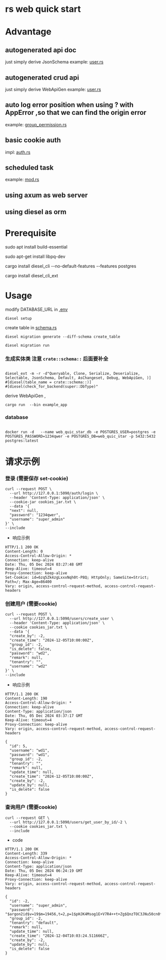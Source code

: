 # rs web quick start

# Advantage
## autogenerated api doc
just simply derive JsonSchema
example: [user.rs](src%2Fdb_models%2Fuser.rs)

## autogenerated crud api
just simply derive WebApiGen
example: [user.rs](src%2Fdb_models%2Fuser.rs)

## auto log error position when using ? with AppError ,so that we can find the origin error
example: [group_permission.rs](src%2Fapi%2Fgroup_permission.rs)

## basic cookie auth
impl: [auth.rs](src%2Fframework%2Fauth.rs)


## scheduled task
example: [mod.rs](src%2Fscheduled_task%2Fmod.rs)

## using axum as web server

## using diesel as orm


# Prerequisite

sudo apt install build-essential

sudo apt-get install libpq-dev

cargo install diesel_cli --no-default-features --features postgres

cargo install diesel_cli_ext

# Usage

modify DATABASE_URL in [.env](..%2F.env)
```shell
diesel setup
```

create table in [schema.rs](schema.rs)

```shell
diesel migration generate --diff-schema create_table

diesel migration run

```

### 生成实体类 注意 `crate::schema::` 后面要补全
```shell

diesel_ext -m -r -d"Queryable, Clone, Serialize, Deserialize, Selectable, JsonSchema, Default, AsChangeset, Debug, WebApiGen, )]
#[diesel(table_name = crate::schema::)]
#[diesel(check_for_backend(super::DbType)"

```

derive     WebApiGen ,

```shell
cargo run  --bin example_app
```


### database
```shell

docker run -d   --name web_quic_star_db -e POSTGRES_USER=postgres -e POSTGRES_PASSWORD=1234qwer -e POSTGRES_DB=web_quic_star -p 5432:5432 postgres:latest

```

# 请求示例

### 登录 (需要保存 set-cookie)
```shell
curl --request POST \
  --url http://127.0.0.1:5090/auth/login \
  --header 'Content-Type: application/json' \
  --cookie-jar cookies_jar.txt \
  --data '{
  "next": null,
  "password": "1234qwer",
  "username": "super_admin"
}' \
--include
```

- 响应示例
```shell
HTTP/1.1 200 OK
Content-Length: 0
Access-Control-Allow-Origin: *
Connection: keep-alive
Date: Thu, 05 Dec 2024 03:27:48 GMT
Keep-Alive: timeout=4
Proxy-Connection: keep-alive
Set-Cookie: id=6zq5Zk4zgLxxxNqh0t-P8Q; HttpOnly; SameSite=Strict; Path=/; Max-Age=86400
Vary: origin, access-control-request-method, access-control-request-headers

```

### 创建用户 (需要cookie)
```shell
curl --request POST \
  --url http://127.0.0.1:5090/users/create_user \
  --header 'Content-Type: application/json' \
  --cookie cookies_jar.txt \
  --data '{
  "create_by": -2,
  "create_time": "2024-12-05T10:00:00Z",
  "group_id": -2,
  "is_delete": false,
  "password": "wd2",
  "remark": null,
  "tenantry": "",
  "username": "wd2"
}' \
--include
```

- 响应示例
```shell
HTTP/1.1 200 OK
Content-Length: 190
Access-Control-Allow-Origin: *
Connection: keep-alive
Content-Type: application/json
Date: Thu, 05 Dec 2024 03:37:17 GMT
Keep-Alive: timeout=4
Proxy-Connection: keep-alive
Vary: origin, access-control-request-method, access-control-request-headers

{
  "id": 5,
  "username": "wd1",
  "password": "wd1",
  "group_id": -2,
  "tenantry": "",
  "remark": null,
  "update_time": null,
  "create_time": "2024-12-05T10:00:00Z",
  "create_by": -2,
  "update_by": null,
  "is_delete": false
}

```

### 查询用户 (需要cookie)

```shell
curl --request GET \
  --url http://127.0.0.1:5090/users/get_user_by_id/-2 \
  --cookie cookies_jar.txt \
  --include

```

- code

```shell
HTTP/1.1 200 OK
Content-Length: 339
Access-Control-Allow-Origin: *
Connection: keep-alive
Content-Type: application/json
Date: Thu, 05 Dec 2024 06:24:19 GMT
Keep-Alive: timeout=4
Proxy-Connection: keep-alive
Vary: origin, access-control-request-method, access-control-request-headers

{
  "id": -2,
  "username": "super_admin",
  "password": "$argon2id$v=19$m=19456,t=2,p=1$pHJK4Msog1E+V7R4++t+Zg$QnzTOC3JNu50cn0fJcdO5P33WnUUeQRK3oa9M054nko",
  "group_id": -2,
  "tenantry": "default",
  "remark": null,
  "update_time": null,
  "create_time": "2024-12-04T10:03:24.511666Z",
  "create_by": -2,
  "update_by": null,
  "is_delete": false
}

```


